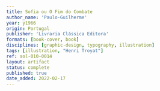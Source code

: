 ```yaml
---
title: Sofia ou O Fim do Combate
author_name: 'Paulo-Guilherme'
year: y1966
origin: Portugal
publisher: 'Livraria Clássica Editora'
formats: [book-cover, book]
disciplines: [graphic-design, typography, illustration]
tags: [illustration, "Henri Troyat"]
ref: sol-010-0014
layout: artifact
status: complete
published: true
date_added: 2022-02-17
---
```

